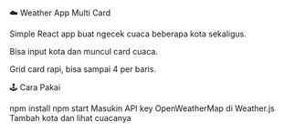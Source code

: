 ☁️ Weather App Multi Card

Simple React app buat ngecek cuaca beberapa kota sekaligus.

Bisa input kota dan muncul card cuaca.

Grid card rapi, bisa sampai 4 per baris.

🕹️ Cara Pakai

npm install
npm start
Masukin API key OpenWeatherMap di Weather.js
Tambah kota dan lihat cuacanya
